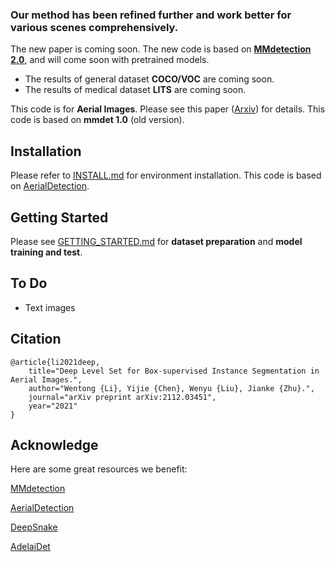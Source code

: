 ### Our method has been refined further and work better for various scenes comprehensively.  

The new paper is coming soon. The new code is based on **[MMdetection 2.0](https://github.com/open-mmlab/mmdetection)**, and will come soon with pretrained models. 

  * The results of general dataset **COCO/VOC** are coming soon.
  * The results of medical dataset **LITS** are coming soon.

This code is for **Aerial Images**. Please see this paper ([Arxiv](https://arxiv.org/pdf/2112.03451.pdf)) for details. This code is based on **mmdet 1.0** (old version). 

## Installation
Please refer to [INSTALL.md](https://github.com/LiWentomng/boxlevelset/blob/main/INSTALL.md) for environment installation. This code is based on [AerialDetection](https://github.com/dingjiansw101/AerialDetection). 


## Getting Started
Please see [GETTING_STARTED.md](https://github.com/LiWentomng/boxlevelset/blob/main/GETTING_STARTED.md) for **dataset preparation** and **model training and test**. 

## To Do
* Text images


## Citation 

```shell
@article{li2021deep,
	title="Deep Level Set for Box-supervised Instance Segmentation in Aerial Images.",
	author="Wentong {Li}, Yijie {Chen}, Wenyu {Liu}, Jianke {Zhu}.",
	journal="arXiv preprint arXiv:2112.03451",
	year="2021"
}

```


## Acknowledge
Here are some great resources we benefit:

[MMdetection](https://github.com/open-mmlab/mmdetection)

[AerialDetection](https://github.com/dingjiansw101/AerialDetection)

[DeepSnake](https://github.com/zju3dv/snake)

[AdelaiDet](https://github.com/aim-uofa/AdelaiDet)


